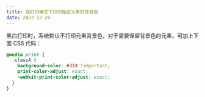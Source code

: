 ```yaml
---
title: 在打印模式下打印指定元素的背景色
date: 2022-12-20
---
```


黑白打印时，系统默认不打印元素背景色，对于需要保留背景色的元素，可加上下面 CSS 代码：

```css
@media print {
  .classA {
    background-color: #333 !important;
    print-color-adjust: exact;
    -webkit-print-color-adjust: exact;
  }
}
```